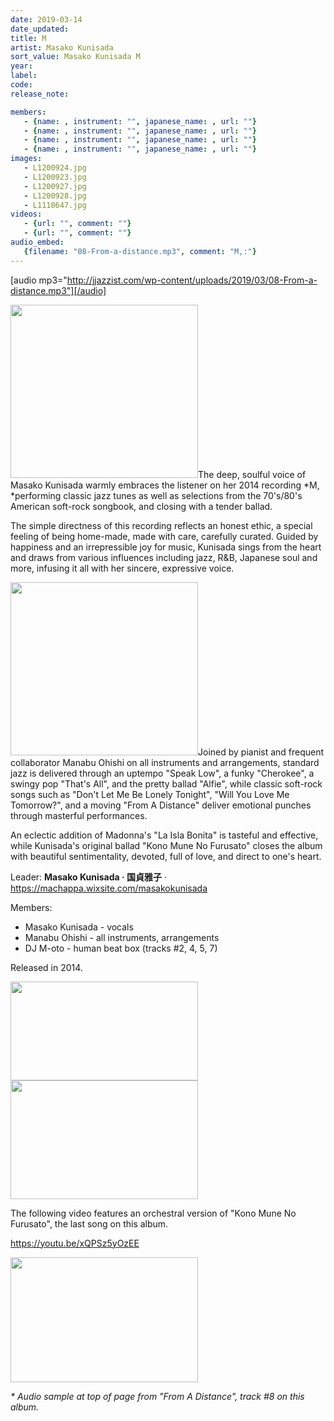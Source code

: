 ```yaml
---
date: 2019-03-14
date_updated: 
title: M
artist: Masako Kunisada
sort_value: Masako Kunisada M
year: 
label: 
code: 
release_note: 

members:
   - {name: , instrument: "", japanese_name: , url: ""}
   - {name: , instrument: "", japanese_name: , url: ""}
   - {name: , instrument: "", japanese_name: , url: ""}
   - {name: , instrument: "", japanese_name: , url: ""}
images: 
   - L1200924.jpg
   - L1200923.jpg
   - L1200927.jpg
   - L1200928.jpg
   - L1110647.jpg
videos: 
   - {url: "", comment: ""}
   - {url: "", comment: ""}
audio_embed:
   {filename: "08-From-a-distance.mp3", comment: "M,:"}
---
```

[audio mp3="http://jjazzist.com/wp-content/uploads/2019/03/08-From-a-distance.mp3"][/audio]

<a href="http://www.jjazzist.com/wp-content/uploads/2018/09/L1200924.jpg"><img class="size-medium wp-image-3154 alignright" src="http://www.jjazzist.com/wp-content/uploads/2018/09/L1200924-300x277.jpg" alt="" width="300" height="277" /></a>The deep, soulful voice of Masako Kunisada warmly embraces the listener on her 2014 recording *M, *performing classic jazz tunes as well as selections from the 70's/80's American soft-rock songbook, and closing with a tender ballad.

The simple directness of this recording reflects an honest ethic, a special feeling of being home-made, made with care, carefully curated. Guided by happiness and an irrepressible joy for music, Kunisada sings from the heart and draws from various influences including jazz, R&amp;B, Japanese soul and more, infusing it all with her sincere, expressive voice.

<a href="http://www.jjazzist.com/wp-content/uploads/2018/09/L1200923.jpg"><img class="size-medium wp-image-3153 alignright" src="http://www.jjazzist.com/wp-content/uploads/2018/09/L1200923-300x277.jpg" alt="" width="300" height="277" /></a>Joined by pianist and frequent collaborator Manabu Ohishi on all instruments and arrangements, standard jazz is delivered through an uptempo "Speak Low", a funky "Cherokee", a swingy pop "That's All", and the pretty ballad "Alfie", while classic soft-rock songs such as "Don't Let Me Be Lonely Tonight", "Will You Love Me Tomorrow?", and a moving "From A Distance" deliver emotional punches through masterful performances.

An eclectic addition of Madonna's "La Isla Bonita" is tasteful and effective, while Kunisada's original ballad "Kono Mune No Furusato" closes the album with beautiful sentimentality, devoted, full of love, and direct to one's heart.

Leader: <strong>Masako Kunisada · 国貞雅子</strong> · <a href="https://machappa.wixsite.com/masakokunisada">https://machappa.wixsite.com/masakokunisada</a>

Members:
<ul>
 	<li>Masako Kunisada - vocals</li>
 	<li>Manabu Ohishi - all instruments, arrangements</li>
 	<li>DJ M-oto - human beat box (tracks #2, 4, 5, 7)</li>
</ul>
Released in 2014.

<a href="http://www.jjazzist.com/wp-content/uploads/2018/09/L1200927.jpg"><img class="size-medium wp-image-3155 alignnone" src="http://www.jjazzist.com/wp-content/uploads/2018/09/L1200927-300x148.jpg" alt="" width="300" height="158" /></a><a href="http://www.jjazzist.com/wp-content/uploads/2018/09/L1200928.jpg"><img class="alignnone size-medium wp-image-3156" src="http://www.jjazzist.com/wp-content/uploads/2018/09/L1200928-300x182.jpg" alt="" width="300" height="190" /></a>

The following video features an orchestral version of "Kono Mune No Furusato", the last song on this album.

https://youtu.be/xQPSz5yOzEE

<a href="http://www.jjazzist.com/wp-content/uploads/2018/11/L1110647.jpg"><img class="alignnone size-medium wp-image-3689" src="http://www.jjazzist.com/wp-content/uploads/2018/11/L1110647-300x200.jpg" alt="" width="300" height="200" data-temp-aztec-id="c16cb8ec-02bc-441d-8da2-de3bc869b3a0" /></a>

<i>* Audio sample at top of page from "From A Distance", track #8 on this album.</i>
